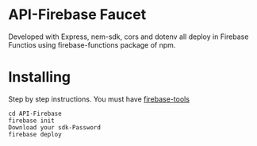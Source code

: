# API-Firebase Faucet
Developed with Express, nem-sdk, cors and dotenv all deploy in Firebase Functios using firebase-functions package of npm.
#  Installing
Step by step instructions. You must have [firebase-tools](https://firebase.google.com/docs/cli/?hl=es-419)
```
cd API-Firebase
firebase init
Download your sdk-Password
firebase deploy
```